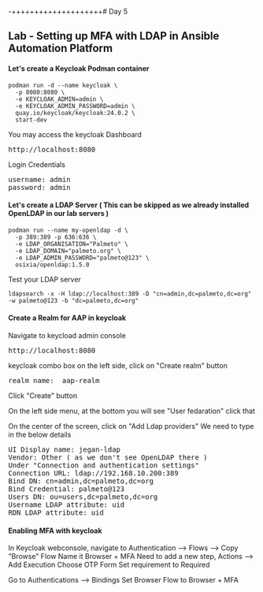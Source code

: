 -++++++++++++++++++++# Day 5

## Lab - Setting up MFA with LDAP in Ansible Automation Platform

#### Let's create a Keycloak Podman container
```
podman run -d --name keycloak \
  -p 8080:8080 \
  -e KEYCLOAK_ADMIN=admin \
  -e KEYCLOAK_ADMIN_PASSWORD=admin \
  quay.io/keycloak/keycloak:24.0.2 \
  start-dev
```

You may access the keycloak Dashboard
<pre>
http://localhost:8080  
</pre>

Login Credentials
<pre>
username: admin
password: admin
</pre>

#### Let's create a LDAP Server ( This can be skipped as we already installed OpenLDAP in our lab servers )

```
podman run --name my-openldap -d \
  -p 389:389 -p 636:636 \
  -e LDAP_ORGANISATION="Palmeto" \
  -e LDAP_DOMAIN="palmeto.org" \
  -e LDAP_ADMIN_PASSWORD="palmeto@123" \
  osixia/openldap:1.5.0
```

Test your LDAP server
```
ldapsearch -x -H ldap://localhost:389 -D "cn=admin,dc=palmeto,dc=org" -w palmeto@123 -b "dc=palmeto,dc=org"
```

#### Create a Realm for AAP in keycloak

Navigate to keycload admin console
<pre>
http://localhost:8080  
</pre>

keycloak combo box on the left side, click on "Create realm" button
<pre>
realm name:  aap-realm 
</pre>
Click "Create" button

On the left side menu, at the bottom you will see "User fedaration" click that

On the center of the screen, click on "Add Ldap providers"
We need to type in the below details
<pre>
UI Display name: jegan-ldap
Vendor: Other ( as we don't see OpenLDAP there )
Under "Connection and authentication settings"
Connection URL: ldap://192.168.10.200:389
Bind DN: cn=admin,dc=palmeto,dc=org
Bind Credential: palmeto@123
Users DN: ou=users,dc=palmeto,dc=org
Username LDAP attribute: uid
RDN LDAP attribute: uid  
</pre>

#### Enabling MFA with keycloak
In Keycloak webconsole, navigate to Authentication --> Flows --> Copy "Browse" Flow
Name it Browser + MFA
Need to add a new step, Actions --> Add Execution
Choose OTP Form
Set requirement to Required

Go to Authentications --> Bindings
Set Browser Flow to Browser + MFA
